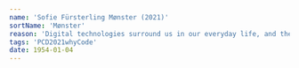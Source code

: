 ```yaml
---
name: 'Sofie Fürsterling Mønster (2021)'
sortName: 'Mønster'
reason: 'Digital technologies surround us in our everyday life, and the software underneath the surface of these influence us more than some might be aware of. The algorithms controlling certain parts of the software that we use, will always be biased to some extent. This leads to dysfunctional societal problems that are affecting some people more than others, which leads to a “hidden” inequality in society. So, what I find most intriguing about coding is how I have the possibility to increase awareness and critical reflection about topics that I find important to draw attention to, especially as a lack of critical reflection helps to perpetuate this inequality…'
tags: 'PCD2021whyCode'
date: 1954-01-04
---
```

